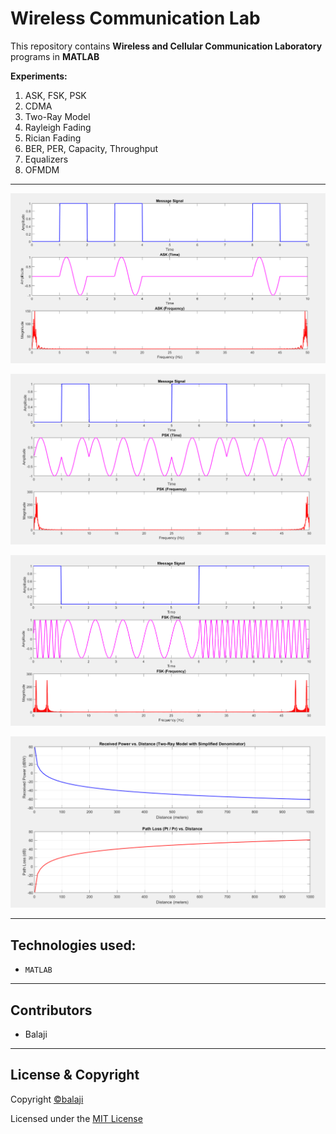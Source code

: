 # Wireless Communication Lab

This repository contains **Wireless and Cellular Communication Laboratory** programs in **MATLAB**

**Experiments:**
1. ASK, FSK, PSK
2. CDMA
3. Two-Ray Model
4. Rayleigh Fading
5. Rician Fading
6. BER, PER, Capacity, Throughput
7. Equalizers
8. OFMDM

---

<p align="center">
<img src="Output/ask.png">
</p>


<p align="center">
<img src="Output/psk.png">
</p>


<p align="center">
<img src="Output/fsk.png">
</p>


<p align="center">
<img src="Output/two_ray.png">
</p>

---

## Technologies used:

- `MATLAB`

---

## Contributors

- Balaji

---

## License & Copyright

Copyright [©balaji](https://github.com/balajirai)

Licensed under the [MIT License](LICENCE)
